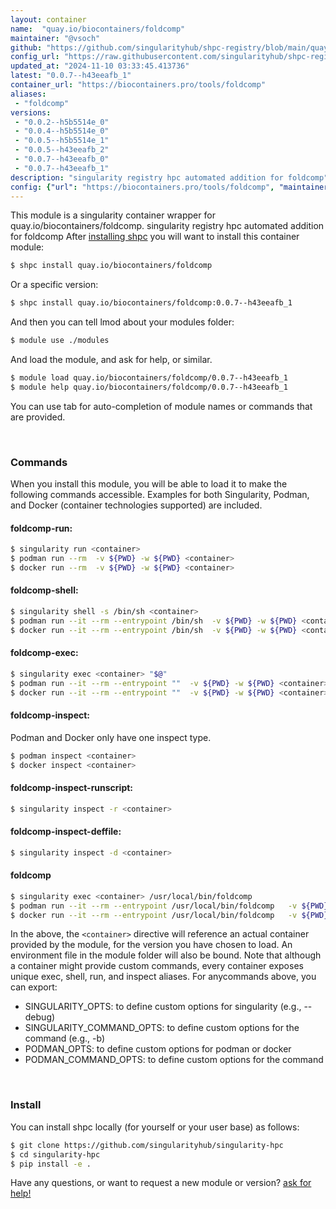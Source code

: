 ```yaml
---
layout: container
name:  "quay.io/biocontainers/foldcomp"
maintainer: "@vsoch"
github: "https://github.com/singularityhub/shpc-registry/blob/main/quay.io/biocontainers/foldcomp/container.yaml"
config_url: "https://raw.githubusercontent.com/singularityhub/shpc-registry/main/quay.io/biocontainers/foldcomp/container.yaml"
updated_at: "2024-11-10 03:33:45.413736"
latest: "0.0.7--h43eeafb_1"
container_url: "https://biocontainers.pro/tools/foldcomp"
aliases:
 - "foldcomp"
versions:
 - "0.0.2--h5b5514e_0"
 - "0.0.4--h5b5514e_0"
 - "0.0.5--h5b5514e_1"
 - "0.0.5--h43eeafb_2"
 - "0.0.7--h43eeafb_0"
 - "0.0.7--h43eeafb_1"
description: "singularity registry hpc automated addition for foldcomp"
config: {"url": "https://biocontainers.pro/tools/foldcomp", "maintainer": "@vsoch", "description": "singularity registry hpc automated addition for foldcomp", "latest": {"0.0.7--h43eeafb_1": "sha256:9f1155f3ff3e059a51d31bdc6eabf93636b15ba0c370422f03989cf085298f2d"}, "tags": {"0.0.2--h5b5514e_0": "sha256:584a4c9cc9bcdb5c75f23d8621f827e6ac48013d4b00b16afc20815828cb7608", "0.0.4--h5b5514e_0": "sha256:e567e5da15a5e3d90327613333984776dfba0b8e9eb396d036fecf9b241563c2", "0.0.5--h5b5514e_1": "sha256:dc9ab574d458895584f0de06100323a5551f2cea3d60a4c55b7b89f95e4a6349", "0.0.5--h43eeafb_2": "sha256:8aaaadb0bc0b494311cd64e648ee5e1e7516e1d9d893e5fb2cceaa11e6db3564", "0.0.7--h43eeafb_0": "sha256:5c20e958e6d66b37edb40efe5a0c5ae6174f754f5af19721fb08e97e296c9c8c", "0.0.7--h43eeafb_1": "sha256:9f1155f3ff3e059a51d31bdc6eabf93636b15ba0c370422f03989cf085298f2d"}, "docker": "quay.io/biocontainers/foldcomp", "aliases": {"foldcomp": "/usr/local/bin/foldcomp"}}
---
```


This module is a singularity container wrapper for quay.io/biocontainers/foldcomp.
singularity registry hpc automated addition for foldcomp
After [installing shpc](#install) you will want to install this container module:


```bash
$ shpc install quay.io/biocontainers/foldcomp
```

Or a specific version:

```bash
$ shpc install quay.io/biocontainers/foldcomp:0.0.7--h43eeafb_1
```

And then you can tell lmod about your modules folder:

```bash
$ module use ./modules
```

And load the module, and ask for help, or similar.

```bash
$ module load quay.io/biocontainers/foldcomp/0.0.7--h43eeafb_1
$ module help quay.io/biocontainers/foldcomp/0.0.7--h43eeafb_1
```

You can use tab for auto-completion of module names or commands that are provided.

<br>

### Commands

When you install this module, you will be able to load it to make the following commands accessible.
Examples for both Singularity, Podman, and Docker (container technologies supported) are included.

#### foldcomp-run:

```bash
$ singularity run <container>
$ podman run --rm  -v ${PWD} -w ${PWD} <container>
$ docker run --rm  -v ${PWD} -w ${PWD} <container>
```

#### foldcomp-shell:

```bash
$ singularity shell -s /bin/sh <container>
$ podman run --it --rm --entrypoint /bin/sh  -v ${PWD} -w ${PWD} <container>
$ docker run --it --rm --entrypoint /bin/sh  -v ${PWD} -w ${PWD} <container>
```

#### foldcomp-exec:

```bash
$ singularity exec <container> "$@"
$ podman run --it --rm --entrypoint ""  -v ${PWD} -w ${PWD} <container> "$@"
$ docker run --it --rm --entrypoint ""  -v ${PWD} -w ${PWD} <container> "$@"
```

#### foldcomp-inspect:

Podman and Docker only have one inspect type.

```bash
$ podman inspect <container>
$ docker inspect <container>
```

#### foldcomp-inspect-runscript:

```bash
$ singularity inspect -r <container>
```

#### foldcomp-inspect-deffile:

```bash
$ singularity inspect -d <container>
```


#### foldcomp

```bash
$ singularity exec <container> /usr/local/bin/foldcomp
$ podman run --it --rm --entrypoint /usr/local/bin/foldcomp   -v ${PWD} -w ${PWD} <container> -c " $@"
$ docker run --it --rm --entrypoint /usr/local/bin/foldcomp   -v ${PWD} -w ${PWD} <container> -c " $@"
```



In the above, the `<container>` directive will reference an actual container provided
by the module, for the version you have chosen to load. An environment file in the
module folder will also be bound. Note that although a container
might provide custom commands, every container exposes unique exec, shell, run, and
inspect aliases. For anycommands above, you can export:

 - SINGULARITY_OPTS: to define custom options for singularity (e.g., --debug)
 - SINGULARITY_COMMAND_OPTS: to define custom options for the command (e.g., -b)
 - PODMAN_OPTS: to define custom options for podman or docker
 - PODMAN_COMMAND_OPTS: to define custom options for the command

<br>

### Install

You can install shpc locally (for yourself or your user base) as follows:

```bash
$ git clone https://github.com/singularityhub/singularity-hpc
$ cd singularity-hpc
$ pip install -e .
```

Have any questions, or want to request a new module or version? [ask for help!](https://github.com/singularityhub/singularity-hpc/issues)